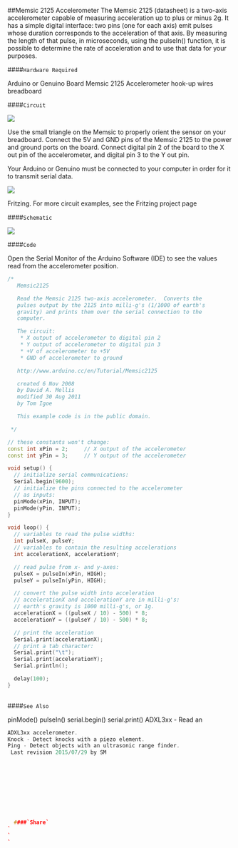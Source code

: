 ##Memsic 2125 Accelerometer
The Memsic 2125 (datasheet) is a two-axis accelerometer capable of measuring acceleration up to plus or minus 2g.  It has a simple digital interface: two pins (one for each axis) emit pulses whose duration corresponds to the acceleration of that axis. By measuring the length of that pulse, in microseconds, using the  pulseIn() function, it is possible to determine the rate of acceleration and to use that data for your purposes. 

####`Hardware Required`


Arduino or Genuino Board
Memsic 2125 Accelerometer
hook-up wires
breadboard

####`Circuit`



![](img/Mx2125_PINOUT.png)


Use the small triangle on the Memsic to properly orient the sensor on your breadboard. Connect  the 5V and GND pins of the Memsic 2125 to the power and ground ports on the board. Connect digital pin 2 of the board to the X out pin of the accelerometer, and digital pin 3 to the Y out pin. 

Your Arduino or Genuino must be connected to your computer in order for it to transmit serial data. 




![](img/Mx2125_BB_2.png)

Fritzing. For more circuit examples, see the Fritzing project page 

####`Schematic`




![](img/Mx2125_schem.png)


####`Code`

Open the Serial Monitor of the Arduino Software (IDE) to see the values read from the accelerometer position.



  
```c++
/*
   Memsic2125

   Read the Memsic 2125 two-axis accelerometer.  Converts the
   pulses output by the 2125 into milli-g's (1/1000 of earth's
   gravity) and prints them over the serial connection to the
   computer.

   The circuit:
    * X output of accelerometer to digital pin 2
    * Y output of accelerometer to digital pin 3
    * +V of accelerometer to +5V
    * GND of accelerometer to ground

   http://www.arduino.cc/en/Tutorial/Memsic2125

   created 6 Nov 2008
   by David A. Mellis
   modified 30 Aug 2011
   by Tom Igoe

   This example code is in the public domain.

 */

// these constants won't change:
const int xPin = 2;     // X output of the accelerometer
const int yPin = 3;     // Y output of the accelerometer

void setup() {
  // initialize serial communications:
  Serial.begin(9600);
  // initialize the pins connected to the accelerometer
  // as inputs:
  pinMode(xPin, INPUT);
  pinMode(yPin, INPUT);
}

void loop() {
  // variables to read the pulse widths:
  int pulseX, pulseY;
  // variables to contain the resulting accelerations
  int accelerationX, accelerationY;

  // read pulse from x- and y-axes:
  pulseX = pulseIn(xPin, HIGH);
  pulseY = pulseIn(yPin, HIGH);

  // convert the pulse width into acceleration
  // accelerationX and accelerationY are in milli-g's:
  // earth's gravity is 1000 milli-g's, or 1g.
  accelerationX = ((pulseX / 10) - 500) * 8;
  accelerationY = ((pulseY / 10) - 500) * 8;

  // print the acceleration
  Serial.print(accelerationX);
  // print a tab character:
  Serial.print("\t");
  Serial.print(accelerationY);
  Serial.println();

  delay(100);
}
  
```





####`See Also`

pinMode() 
pulseIn() 
serial.begin() 
serial.print() 
ADXL3xx - Read an 
```c++
ADXL3xx accelerometer.
Knock - Detect knocks with a piezo element.
Ping - Detect objects with an ultrasonic range finder.
 Last revision 2015/07/29 by SM 




				
				




  ####`Share`
`
`
`
